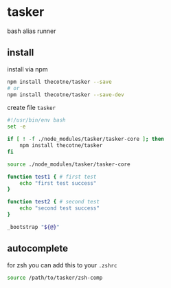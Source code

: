 # tasker
bash alias runner

## install

install via npm

```bash
npm install thecotne/tasker --save
# or
npm install thecotne/tasker --save-dev
```

create file `tasker`

```bash
#!/usr/bin/env bash
set -e

if [ ! -f ./node_modules/tasker/tasker-core ]; then
    npm install thecotne/tasker
fi

source ./node_modules/tasker/tasker-core

function test1 { # first test
    echo "first test success"
}

function test2 { # second test
    echo "second test success"
}

_bootstrap "${@}"

```

## autocomplete

for zsh you can add this to your `.zshrc`

```bash
source /path/to/tasker/zsh-comp
```

